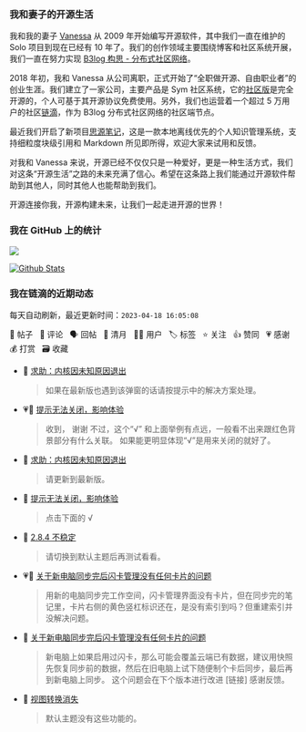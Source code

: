### 我和妻子的开源生活

我和我的妻子 [Vanessa](https://github.com/Vanessa219) 从 2009 年开始编写开源软件，其中我们一直在维护的 Solo 项目到现在已经有 10 年了。我们的创作领域主要围绕博客和社区系统开展，我们一直在努力实现 [B3log 构思 - 分布式社区网络](https://ld246.com/article/1546941897596)。

2018 年初，我和 Vanessa 从公司离职，正式开始了“全职做开源、自由职业者”的创业生涯。我们建立了一家公司，主要产品是 Sym 社区系统，它的[社区版](https://github.com/88250/symphony)是完全开源的，个人可基于其开源协议免费使用。另外，我们也运营着一个超过 5 万用户的社区[链滴](https://ld246.com)，作为 B3log 分布式社区网络的社区端节点。

最近我们开启了新项目[思源笔记](https://github.com/siyuan-note/siyuan)，这是一款本地离线优先的个人知识管理系统，支持细粒度块级引用和 Markdown 所见即所得，欢迎大家来试用和反馈。

对我和 Vanessa 来说，开源已经不仅仅只是一种爱好，更是一种生活方式，我们对这条“开源生活”之路的未来充满了信心。希望在这条路上我们能通过开源软件帮助到其他人，同时其他人也能帮助到我们。

开源连接你我，开源构建未来，让我们一起走进开源的世界！

### 我在 GitHub 上的统计

<a title="Hits" target="_blank" href="https://github.com/88250/88250"><img src="https://hits.b3log.org/88250/88250.svg"></a>

[![Github Stats](https://github-readme-stats.vercel.app/api?username=88250&theme=tokyonight&show_icons=true)](https://github.com/88250)

<!--events start -->

### 我在链滴的近期动态

每天自动刷新，最近更新时间：`2023-04-18 16:05:08`

📝 帖子 &nbsp; 💬 评论 &nbsp; 🗣 回帖 &nbsp; 🌙 清月 &nbsp; 👨‍💻 用户 &nbsp; 🏷️ 标签 &nbsp; ⭐️ 关注 &nbsp; 👍 赞同 &nbsp; 💗 感谢 &nbsp; 💰 打赏 &nbsp; 🗃 收藏

* 💬 [求助：内核因未知原因退出](https://ld246.com/article/1681798162136/comment/1681798678512#comments)

  > 如果在最新版也遇到该弹窗的话请按提示中的解决方案处理。
* 💗💬 [提示无法关闭，影响体验](https://ld246.com/article/1681798241794/comment/1681798510067#comments)

  > 收到， 谢谢 不过，这个“√” 和上面举例有点远，一般看不出来跟红色背景部分有什么关联。 如果能更明显体现“√”是用来关闭的就好了。
* 💬 [求助：内核因未知原因退出](https://ld246.com/article/1681798162136/comment/1681798345597#comments)

  > 请更新到最新版。
* 💬 [提示无法关闭，影响体验](https://ld246.com/article/1681798241794/comment/1681798308916#comments)

  > 点击下面的 √
* 💬 [2.8.4 不稳定](https://ld246.com/article/1681795833610/comment/1681795974625#comments)

  > 请切换到默认主题后再测试看看。
* 💗📝 [关于新电脑同步完后闪卡管理没有任何卡片的问题](https://ld246.com/article/1681790353860)

  > 用新的电脑同步完工作空间，闪卡管理界面没有卡片，但在同步完的笔记里，卡片右侧的黄色竖杠标识还在，是没有索引到吗？但重建索引并没解决问题。
* 💬 [关于新电脑同步完后闪卡管理没有任何卡片的问题](https://ld246.com/article/1681790353860/comment/1681790538493#comments)

  > 新电脑上如果启用过闪卡，那么可能会覆盖云端已有数据，建议用快照先恢复同步前的数据，然后在旧电脑上试下随便制个卡后同步，最后再到新电脑上同步。 这个问题会在下个版本进行改进 [链接] 感谢反馈。
* 💬 [视图转换消失](https://ld246.com/article/1681788098577/comment/1681788208606#comments)

  > 默认主题没有这些功能的。


<!--events end -->
